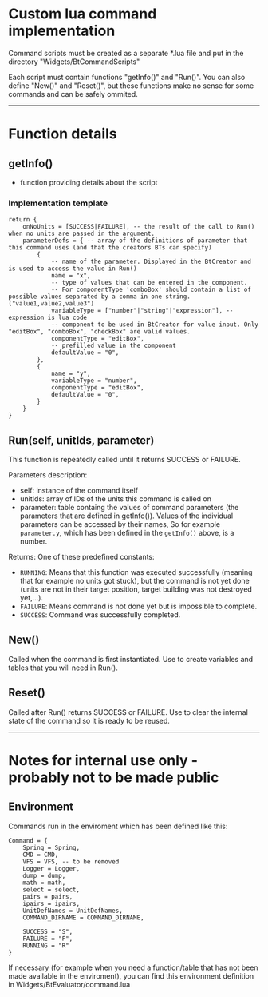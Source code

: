 # Custom lua command implementation #

Command scripts must be created as a separate *.lua file and put in the directory "Widgets/BtCommandScripts"

Each script must contain functions "getInfo()" and "Run()". You can also define "New()" and "Reset()", but these functions make no sense for some commands and can be safely ommited.

----------

Function details
================

getInfo()
----------

- function providing details about the script

###  Implementation template ###

    return {
    	onNoUnits = [SUCCESS|FAILURE], -- the result of the call to Run() when no units are passed in the argument.
    	parameterDefs = { -- array of the definitions of parameter that this command uses (and that the creators BTs can specify)
    		{
    			-- name of the parameter. Displayed in the BtCreator and is used to access the value in Run()
    			name = "x",
    			-- type of values that can be entered in the component. 
    			-- For componentType 'comboBox' should contain a list of possible values separated by a comma in one string.("value1,value2,value3")
    			variableType = ["number"|"string"|"expression"], -- expression is lua code
    			-- component to be used in BtCreator for value input. Only "editBox", "comboBox", "checkBox" are valid values.
    			componentType = "editBox",
    			-- prefilled value in the component
    			defaultValue = "0",
    		},
    		{
    			name = "y",
    			variableType = "number",
    			componentType = "editBox",
    			defaultValue = "0",
    		}
    	}
    }


## Run(self, unitIds, parameter) ##

This function is repeatedly called until it returns SUCCESS or FAILURE.

Parameters description:
- self: instance of the command itself
- unitIds: array of IDs of the units this command is called on
- parameter: table containg the values of command parameters (the parameters that are defined in getInfo()). Values of the individual parameters can be accessed by their names, So for example `parameter.y`, which has been defined in the `getInfo()` above, is a number.

Returns: One of these predefined constants:

- `RUNNING`: Means that this function was executed successfully (meaning that for example no units got stuck), but the command is not yet done (units are not in their target position, target building was not destroyed yet,...).
- `FAILURE`: Means command is not done yet but is impossible to complete.
- `SUCCESS`: Command was successfully completed.

## New() ##
Called when the command is first instantiated. 
Use to create variables and tables that you will need in Run().

## Reset() ##
Called after Run() returns SUCCESS or FAILURE.
Use to clear the internal state of the command so it is ready to be reused.

----------

Notes for internal use only - probably not to be made public
=============================================================

## Environment ##
Commands run in the enviroment which has been defined like this:

    Command = {
    	Spring = Spring,
    	CMD = CMD,
    	VFS = VFS, -- to be removed
    	Logger = Logger,
    	dump = dump,
    	math = math,
    	select = select,
    	pairs = pairs,
    	ipairs = ipairs,
    	UnitDefNames = UnitDefNames,
    	COMMAND_DIRNAME = COMMAND_DIRNAME,
    	
    	SUCCESS = "S",
    	FAILURE = "F",
    	RUNNING = "R"
    }

If necessary (for example when you need a function/table that has not been made available in the enviroment), you can find this environment definition in Widgets/BtEvaluator/command.lua
 
